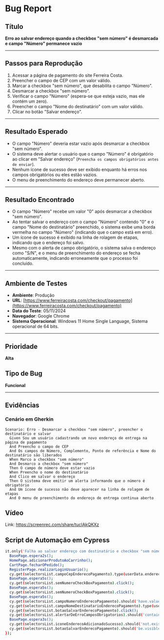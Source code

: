 # Bug Report

## Título
**Erro ao salvar endereço quando a checkbox "sem número" é desmarcada e campo "Número" permanece vazio**

---

## Passos para Reprodução
1. Acessar a página de pagamento do site Ferreira Costa.
2. Preencher o campo de CEP com um valor válido.
3. Marcar a checkbox "sem número", que desabilita o campo "Número".
4. Desmarcar a checkbox "sem número".
5. Verificar o campo "Número" (espera-se que esteja vazio, mas ele contém um zero).
6. Preencher o campo "Nome do destinatário" com um valor válido.
7. Clicar no botão "Salvar endereço".

---

## Resultado Esperado
- O campo "Número" deveria estar vazio após desmarcar a checkbox "sem número".
- O sistema deve alertar o usuário que o campo "Número" é obrigatório ao clicar em "Salvar endereço" (`Preencha os campos obrigatórios antes de enviar`).
- Nenhum ícone de sucesso deve ser exibido enquanto há erros nos campos obrigatórios ou eles estão vazios.
- O menu de preenchimento do endereço deve permanecer aberto.

---

## Resultado Encontrado
- O campo "Número" recebe um valor "0" após desmarcar a checkbox "sem número".
- Ao tentar salvar o endereço com o campo "Número" contendo "0" e o campo "Nome do destinatário" preenchido, o sistema exibe uma borda vermelha no campo "Número" (indicando que o campo está em erro).
- Um ícone de sucesso é exibido na linha de rolagem de etapas, indicando que o endereço foi salvo.
- Mesmo com o alerta de campo obrigatório, o sistema salva o endereço como "S/N", e o menu de preenchimento do endereço se fecha automaticamente, indicando erroneamente que o processo foi concluído.

---

## Ambiente de Testes
- **Ambiente**: Produção
- **URL**: [https://www.ferreiracosta.com/checkout/pagamento](https://www.ferreiracosta.com/checkout/pagamento)
- **Data do Teste**: 05/11/2024
- **Navegador**: Google Chrome
- **Sistema Operacional**: Windows 11 Home Single Language, Sistema operacional de 64 bits.

---

## Prioridade
**Alta**

## Tipo de Bug
**Funcional**

---

## Evidências

### Cenário em Gherkin

```gherkin
Scenario: Erro - Desmarcar a checkbox "sem número", preencher o destinatário e salvar
  Given Sou um usuário cadastrando um novo endereço de entrega na página de pagamento
  And Preencho o campo de CEP
  And Os campos de Número, Complemento, Ponto de referência e Nome do destinatário são liberados
  When Marco a checkbox "sem número"
  And Desmarco a checkbox "sem número"
  Then O campo de número deve estar vazio
  When Preencho o nome do destinatário
  And Clico em salvar o endereço
  Then O sistema deve emitir um alerta informando que o número é obrigatório
  And Um ícone de sucesso não deve aparecer na linha de rolagem de etapas
  And O menu de preenchimento do endereço de entrega continua aberto
```
## Vídeo
Link: https://screenrec.com/share/tucIAkQKXz 

## Script de Automação em Cypress

```bash
it.only('Falha ao salvar endereço com destinatário e checkbox "sem número" marcada', () => {
  BasePage.espera2s();
  HomePage.adicionarProdutoAoCarrinho();
  CartPage.fecharOPedido();
  RegisterPage.realizarLoginUsuario();
  cy.get(selectorsList.campoCepEnderecoPagamento).type(userData.enderecoCEP);
  BasePage.espera5s();
  cy.get(selectorsList.semNumeroCheckBoxPagamento).click();
  BasePage.espera5s();
  cy.get(selectorsList.semNumeroCheckBoxPagamento).click();
  BasePage.espera5s();
  cy.get(selectorsList.campoNumeroEnderecoPagamento).should('have.value', '');
  cy.get(selectorsList.campoNomeDestinatarioEnderecoPagamento).type(userData.nomeDestinatarioEndereco);
  cy.get(selectorsList.botaoSalvarEnderecoPagamento).click();
  cy.get(selectorsList.alertarDeErroCamposObrigatorios).should('contain', 'Preencha os campos obrigatórios antes de enviar.');
  BasePage.espera3s();
  cy.get(selectorsList.iconeEnderecoAdicionadoSucesso).should('not.exist');
  cy.get(selectorsList.botaoSalvarEnderecoPagamento).should('be.visible');
});
```

